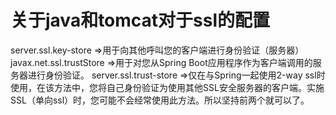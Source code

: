 # 关于java和tomcat对于ssl的配置
server.ssl.key-store =>用于向其他呼叫您的客户端进行身份验证（服务器）
javax.net.ssl.trustStore =>用于对您从Spring Boot应用程序作为客户端调用的服务器进行身份验证。
server.ssl.trust-store =>仅在与Spring一起使用2-way ssl时使用，在该方法中，您将自己身份验证为使用其他SSL安全服务器的客户端。实施SSL（单向ssl）时，您可能不会经常使用此方法。所以坚持前两个就可以了。